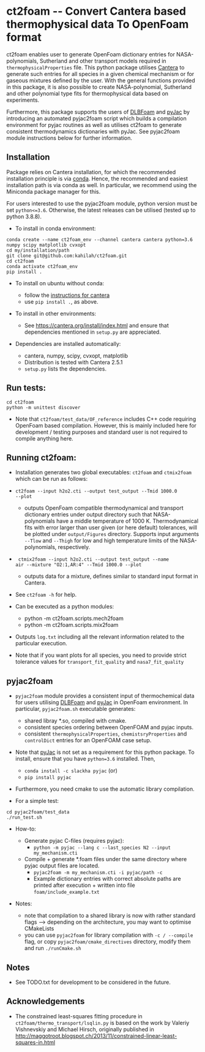 # ct2foam -- Convert Cantera based thermophysical data To OpenFoam format 
ct2foam enables user to generate OpenFoam dictionary entries for NASA-polynomials, Sutherland and other transport models required in <code>thermophysicalProperties</code> file. This python package utilises [Cantera](https://cantera.org/) to generate such entries for all species in a given chemical mechanism or for gaseous mixtures defined by the user. With the general functions provided in this package, it is also possible to create NASA-polynomial, Sutherland and other polynomial type fits for thermophysical data based on experiments.

Furthermore, this package supports the users of [DLBFoam](https://github.com/Aalto-CFD/DLBFoam) and [pyJac](https://github.com/SLACKHA/pyJac) by introducing an automated pyjac2foam script which builds a compilation environment for pyjac routines as well as utilises ct2foam to generate consistent thermodynamics dictionaries with pyJac. See pyjac2foam module instructions below for further information.

## Installation
Package relies on Cantera installation, for which the recommended installation principle is via [conda](https://cantera.org/install/index.html). Hence, the recommended and easiest installation path is via conda as well. In particular, we recommend using the Miniconda package manager for this. 

For users interested to use the pyjac2foam module, python version must be set <code>python<=3.6</code>. Otherwise, the latest releases can be utilised (tested up to python 3.8.8).

- To install in conda environment:
```
conda create --name ct2foam_env --channel cantera cantera python=3.6 numpy scipy matplotlib cvxopt
cd my/installation/path
git clone git@github.com:kahilah/ct2foam.git
cd ct2foam
conda activate ct2foam_env
pip install .
```

- To install on ubuntu without conda:
    - follow the [instructions for cantera](https://cantera.org/install/ubuntu-install.html)
    - use <code>pip install .</code>, as above.

- To install in other environments:
    - See https://cantera.org/install/index.html and ensure that dependencies mentioned in <code>setup.py</code> are appreciated.

- Dependencies are installed automatically:
    - cantera, numpy, scipy, cvxopt, matplotlib
    - Distribution is tested with Cantera 2.5.1
    - <code>setup.py</code> lists the dependencies.

## Run tests:
```
cd ct2foam
python -m unittest discover
```
- Note that <code>ct2foam/test_data/OF_reference</code> includes C++ code requiring OpenFoam based compilation. However, this is mainly included here for development / testing purposes and standard user is not required to compile anything here.

## Running ct2foam:
- Installation generates two global executables: <code>ct2foam</code> and <code>ctmix2foam</code> which can be run as follows:
- <code>ct2foam --input h2o2.cti --output test_output --Tmid 1000.0 --plot </code>
    - outputs OpenFoam compatible thermodynamical and transport dictionary entries under output directory such that NASA-polynomials have a middle temperature of 1000 K. Thermodynamical fits with error larger than user given (or here default) tolerances, will be plotted under <code>output/Figures</code> directory. Supports
    input arguments <code>--Tlow</code> and <code>--Thigh</code> for low and high temperature limits of the
    NASA-polynomials, respectively.  
-  <code> ctmix2foam --input h2o2.cti --output test_output --name air --mixture "O2:1,AR:4" --Tmid 1000.0 --plot  </code>
    - outputs data for a mixture, defines similar to standard input format in Cantera.
- See <code>ct2foam -h</code> for help.
- Can be executed as a python modules:
    - python -m ct2foam.scripts.mech2foam
    - python -m ct2foam.scripts.mix2foam

- Outputs <code>log.txt</code> including all the relevant information related to the particular execution.
- Note that if you want plots for all species, you need to provide strict tolerance values for <code>transport_fit_quality</code> and <code>nasa7_fit_quality</code>

## pyjac2foam
- <code>pyjac2foam</code> module provides a consistent input of thermochemical data for users utilising [DLBFoam](https://github.com/Aalto-CFD/DLBFoam) and [pyJac](https://github.com/SLACKHA/pyJac) in OpenFoam environment. In particular, <code>pyjac2foam.sh</code> executable generates:
    - shared libray *.so, compiled with cmake.
    - consistent species ordering between OpenFOAM and pyjac inputs.
    - consistent <code>thermophysicalProperties</code>, <code>chemistsryProperties</code> and <code>controlDict</code> entries for an OpenFOAM case setup.


- Note that [pyJac](https://github.com/SLACKHA/pyJac) is not set as a requirement for this python package. To install, ensure that you have <code>python=3.6</code> installed. Then,
    - <code>conda install -c slackha pyjac</code> (or)
    - <code>pip install pyjac</code>

- Furthermore, you need cmake to use the automatic library compilation. 
- For a simple test:
```
cd pyjac2foam/test_data
./run_test.sh
```

- How-to:
    - Generate pyjac C-files (requires pyjac):
        - <code>python -m pyjac --lang c --last_species N2 --input my_mechanism.cti</code>
    - Compile + generate *.foam files under the same directory where pyjac output files are located.
        - <code>pyjac2foam -m my_mechanism.cti -i pyjac/path -c</code>
        - Example dictionary entries with correct absolute paths are printed after execution + written into file <code>foam/include_example.txt</code>

- Notes:    
    - note that compilation to a shared library is now with rather standard flags --> depending on the architecture, you may want to optimise CMakeLists
    - you can use  <code>pyjac2foam</code> for library compilation with <code>-c / --compile</code> flag, or copy <code>pyjac2foam/cmake_directives</code> directory, modify them and run <code>./runCmake.sh</code>


## Notes
- See TODO.txt for development to be considered in the future.

## Acknowledgements
- The constrained least-squares fitting procedure in <code>ct2foam/thermo_transport/lsqlin.py</code> is based on the work by Valeriy Vishnevskiy and Michael Hirsch, originally published in http://maggotroot.blogspot.ch/2013/11/constrained-linear-least-squares-in.html
